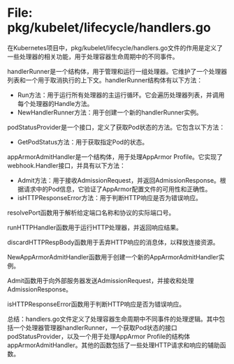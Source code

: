 # File: pkg/kubelet/lifecycle/handlers.go

在Kubernetes项目中，pkg/kubelet/lifecycle/handlers.go文件的作用是定义了一些处理器的相关功能，用于处理容器生命周期中的不同事件。

handlerRunner是一个结构体，用于管理和运行一组处理器。它维护了一个处理器列表和一个用于取消执行的上下文。handlerRunner结构体有以下方法：
- Run方法：用于运行所有处理器的主运行循环。它会遍历处理器列表，并调用每个处理器的Handle方法。
- NewHandlerRunner方法：用于创建一个新的handlerRunner实例。

podStatusProvider是一个接口，定义了获取Pod状态的方法。它包含以下方法：
- GetPodStatus方法：用于获取指定Pod的状态。

appArmorAdmitHandler是一个结构体，用于处理AppArmor Profile。它实现了webhook.Handler接口，并具有以下方法：
- Admit方法：用于接收AdmissionRequest，并返回AdmissionResponse。根据请求中的Pod信息，它验证了AppArmor配置文件的可用性和正确性。
- isHTTPResponseError方法：用于判断HTTP响应是否为错误响应。

resolvePort函数用于解析给定端口名称和协议的实际端口号。

runHTTPHandler函数用于运行HTTP处理器，并返回响应结果。

discardHTTPRespBody函数用于丢弃HTTP响应的消息体，以释放连接资源。

NewAppArmorAdmitHandler函数用于创建一个新的AppArmorAdmitHandler实例。

Admit函数用于向外部服务器发送AdmissionRequest，并接收和处理AdmissionResponse。

isHTTPResponseError函数用于判断HTTP响应是否为错误响应。

总结：handlers.go文件定义了处理容器生命周期中不同事件的处理逻辑。其中包括一个处理器管理器handlerRunner，一个获取Pod状态的接口podStatusProvider，以及一个用于处理AppArmor Profile的结构体appArmorAdmitHandler。其他的函数包括了一些处理HTTP请求和响应的辅助函数。

